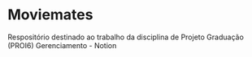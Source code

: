 # Moviemates
Respositório destinado ao trabalho da disciplina de Projeto Graduação (PROI6) 
Gerenciamento - Notion
